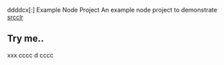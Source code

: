 ddddcx[:] Example Node Project
An example node project to demonstrate [srcclr](https://www.srcclr.com)
## Try me..
xxx
cccc
d
cccc
